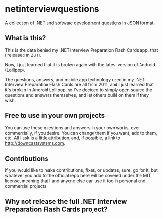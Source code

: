 # netinterviewquestions
A collection of .NET and software development questions in JSON format.

What is this?
-------------
This is the data behind my .NET Interview Preparation Flash Cards app, that I released in 2011.

Now, I just learned that it is broken again with the latest version of Android (Lollipop).

The questions, answers, and mobile app technology used in my .NET Interview Preparation Flash Cards are all from 2011, and I just learned that it's broken in Android Lollipop, so I've decided to simply open source the questions and answers themselves, and let others build on them if they wish.

Free to use in your own projects
--------------------------------
You can use these questions and answers in your own works, even commercially, if you desire. You can change them if you want, add to them, etc. All I ask is a little attribution, and, if possible, a link to http://downcastsystems.com.

Contributions
-------------
If you would like to make contributions, fixes, or updates, sure, go for it, but whatever you add to the official repo here will be covered under the MIT license, meaning that I and anyone else can use it too in personal and commercial projects.

Why not release the full .NET Interview Preparation Flash Cards project?
------------------------------------------------------------------------